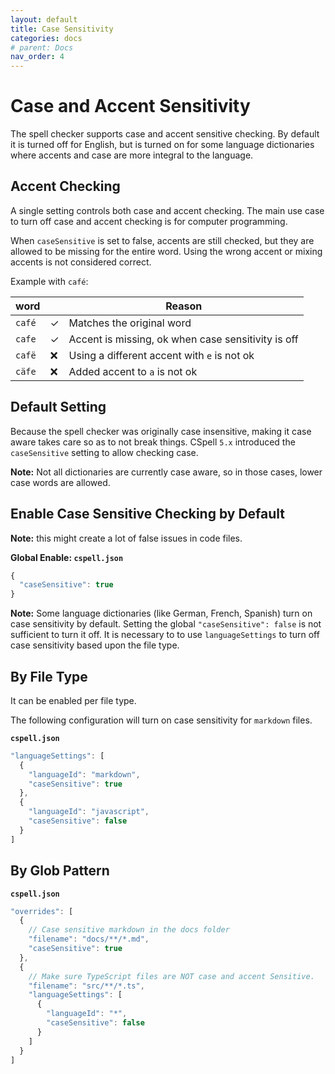 ```yaml
---
layout: default
title: Case Sensitivity
categories: docs
# parent: Docs
nav_order: 4
---
```


# Case and Accent Sensitivity

The spell checker supports case and accent sensitive checking. By default it is turned off for English, but is turned on for some language dictionaries where accents and case are more integral to the language.

## Accent Checking

A single setting controls both case and accent checking. The main use case to
turn off case and accent checking is for computer programming.

When `caseSensitive` is set to false, accents are still checked, but they are allowed to be missing for the entire word. Using the wrong accent or mixing accents is not considered correct.

Example with `café`:

| word   |     | Reason                                             |
| ------ | --- | -------------------------------------------------- |
| `café` | ✓   | Matches the original word                          |
| `cafe` | ✓   | Accent is missing, ok when case sensitivity is off |
| `cafë` | ❌  | Using a different accent with `e` is not ok        |
| `cäfe` | ❌  | Added accent to `a` is not ok                      |

<!--- cspell:ignore cafë cäfe  -->

## Default Setting

Because the spell checker was originally case insensitive, making it case aware takes care so as to not break things. CSpell `5.x` introduced the `caseSensitive` setting to allow checking case.

**Note:** Not all dictionaries are currently case aware, so in those cases, lower case words are allowed.

## Enable Case Sensitive Checking by Default

**Note:** this might create a lot of false issues in code files.

**Global Enable: `cspell.json`**

```js
{
  "caseSensitive": true
}
```

**Note:** Some language dictionaries (like German, French, Spanish) turn on case sensitivity by default. Setting the global `"caseSensitive": false` is not sufficient
to turn it off. It is necessary to to use `languageSettings` to turn off case sensitivity based upon the file type.

## By File Type

It can be enabled per file type.

The following configuration will turn on case sensitivity for `markdown` files.

**`cspell.json`**

```js
"languageSettings": [
  {
    "languageId": "markdown",
    "caseSensitive": true
  },
  {
    "languageId": "javascript",
    "caseSensitive": false
  }
]
```

## By Glob Pattern

**`cspell.json`**

```js
"overrides": [
  {
    // Case sensitive markdown in the docs folder
    "filename": "docs/**/*.md",
    "caseSensitive": true
  },
  {
    // Make sure TypeScript files are NOT case and accent Sensitive.
    "filename": "src/**/*.ts",
    "languageSettings": [
      {
        "languageId": "*",
        "caseSensitive": false
      }
    ]
  }
]
```
